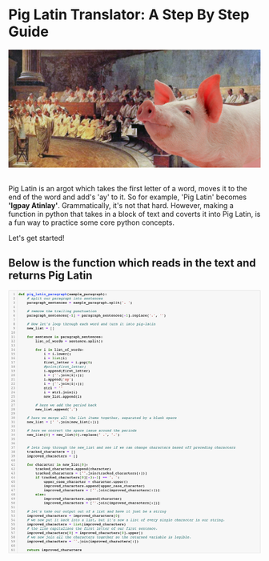 # Pig Latin Translator: A Step By Step Guide

<img src="https://github.com/carlosjennings1991/piglatin/blob/main/pig_latin_painting.png">

##
Pig Latin is an argot which takes the first letter of a word, moves it to the end of the word and add's 'ay' to it. So for example, 'Pig Latin' becomes <b>'Igpay Atinlay'</b>. Grammatically, it's not that hard. However, making a function in python that takes in a block of text and coverts it into Pig Latin, is a fun way to practice some core python concepts. 

Let's get started!

##

## Below is the function which reads in the text and returns Pig Latin

<img src="https://github.com/carlosjennings1991/piglatin/blob/main/code_pig_latin.png">
